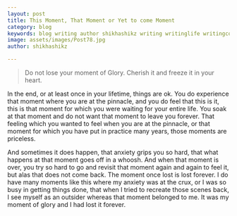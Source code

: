 ```yaml
---
layout: post
title: This Moment, That Moment or Yet to come Moment
category: blog
keywords: blog writing author shikhashikz writing writinglife writingcommunity dailyblogpost dailyblogpostchallenge happiness life experiences 
image: assets/images/Post78.jpg
author: shikhashikz

---
```

>Do not lose your moment of Glory. Cherish it and freeze it in your heart.

In the end, or at least once in your lifetime, things are ok. You do experience that moment where you are at the pinnacle, and you do feel that this is it, this is that moment for which you were waiting for your entire life. You soak at that moment and do not want that moment to leave you forever. That feeling which you wanted to feel when you are at the pinnacle, or that moment for which you have put in practice many years, those moments are priceless.

And sometimes it does happen, that anxiety grips you so hard, that what happens at that moment goes off in a whoosh. And when that moment is over, you try so hard to go and revisit that moment again and again to feel it, but alas that does not come back. The moment once lost is lost forever.
I do have many moments like this where my anxiety was at the crux, or I was so busy in getting things done, that when I tried to recreate those scenes back, I see myself as an outsider whereas that moment belonged to me. It was my moment of glory and I had lost it forever.

